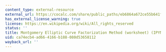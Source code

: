 ```yaml
---
content_type: external-resource
external_url: https://cocalc.com/share/public_paths/eb6864a672ce55b641f57b6ea6efdbe7596199a6
has_external_license_warning: true
license: https://en.wikipedia.org/wiki/All_rights_reserved
status: ''
title: Montgomery Elliptic Curve Factorization Method (worksheet) (IPYNB)
uid: ca74ecb4-ad66-4166-b188-080d53658112
wayback_url: ''
---
```

